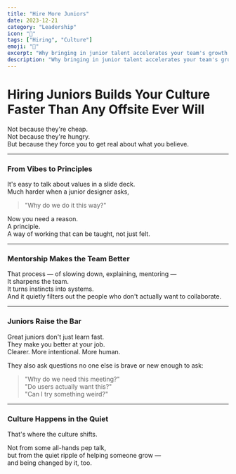 ```yaml
---
title: "Hire More Juniors"
date: 2023-12-21
category: "Leadership"
icon: "👥"
tags: ["Hiring", "Culture"]
emoji: "👥"
excerpt: "Why bringing in junior talent accelerates your team's growth and clarifies your culture."
description: "Why bringing in junior talent accelerates your team's growth and clarifies your culture."
---
```


# Hiring Juniors Builds Your Culture Faster Than Any Offsite Ever Will
Not because they're cheap.  
Not because they're hungry.  
But because they force you to get real about what you believe.

---

### From Vibes to Principles

It's easy to talk about values in a slide deck.  
Much harder when a junior designer asks,

> "Why do we do it this way?"

Now you need a reason.  
A principle.  
A way of working that can be taught, not just felt.

---

### Mentorship Makes the Team Better

That process — of slowing down, explaining, mentoring —  
It sharpens the team.  
It turns instincts into systems.  
And it quietly filters out the people who don't actually want to collaborate.

---

### Juniors Raise the Bar

Great juniors don't just learn fast.  
They make you better at your job.  
Clearer. More intentional. More human.

They also ask questions no one else is brave or new enough to ask:

> "Why do we need this meeting?"  
> "Do users actually want this?"  
> "Can I try something weird?"

---

### Culture Happens in the Quiet

That's where the culture shifts.

Not from some all-hands pep talk,  
but from the quiet ripple of helping someone grow —  
and being changed by it, too.
